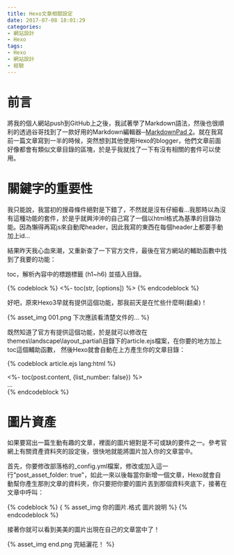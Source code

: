 ```yaml
---
title: Hexo文章相關設定
date: 2017-07-08 18:01:29
categories:
- 網站設計
- Hexo
tags:
- Hexo
- 網站設計
- 經驗
---
```

# 前言
將我的個人網站push到GitHub上之後，我試著學了Markdown語法，然後也很順利的透過谷哥找到了一款好用的Markdown編輯器─[MarkdownPad 2](http://markdownpad.com/)。就在我寫前一篇文章寫到一半的時候，突然想到其他使用Hexo的blogger，他們文章前面好像都會有類似文章目錄的區塊，於是乎我就找了一下有沒有相關的套件可以使用。

<!--more-->

# 關鍵字的重要性

我只能說，我當初的搜尋條件絕對是下錯了，不然就是沒有仔細看...我那時以為沒有這種功能的套件，於是乎就興沖沖的自己寫了一個以html格式為基準的目錄功能。因為懶得再寫js來自動爬header，因此我寫的東西在每個header上都要手動加上id...

結果昨天我心血來潮，又重新查了一下官方文件，最後在官方網站的輔助函數中找到了我要的功能：

toc，解析內容中的標題標籤 (h1~h6) 並插入目錄。

{% codeblock %}
   <%- toc(str, [options]) %>
{% endcodeblock %}

好吧，原來Hexo3早就有提供這個功能，那我前天是在忙些什麼啊(翻桌)！

{% asset_img 001.png 下次應該看清楚文件的... %}

既然知道了官方有提供這個功能，於是就可以修改在themes\landscape\layout\_partial\目錄下的article.ejs檔案，在你要的地方加上toc這個輔助函數，
然後Hexo就會自動在上方產生你的文章目錄：

{% codeblock article.ejs lang:html %}
	<div class="article-entry" itemprop="articleBody">
      <div class="post-toc-outer">
        <div class="post-toc">
          <%- toc(post.content, {list_number: false}) %>
        </div>
      </div>
      ...
	</div>
{% endcodeblock %}

# 圖片資產

如果要寫出一篇生動有趣的文章，裡面的圖片絕對是不可或缺的要件之一。參考官網上有關資產資料夾的設定後，很快地就能將圖片加入你的文章當中。

首先，你要修改部落格的_config.yml檔案，修改或加入這一行"post_asset_folder: true"，如此一來以後每當你新增一個文章，Hexo就會自動幫你產生那則文章的資料夾，你只要把你要的圖片丟到那個資料夾底下，接著在文章中呼叫：

{% codeblock %}
	{ % asset_img 你的圖片.格式 圖片說明 %}
{% endcodeblock %}

接著你就可以看到美美的圖片出現在自己的文章當中了！

{% asset_img end.png 完結灑花！ %}

